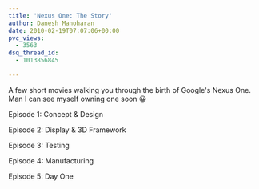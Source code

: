 ```yaml
---
title: 'Nexus One: The Story'
author: Danesh Manoharan
date: 2010-02-19T07:07:06+00:00
pvc_views:
  - 3563
dsq_thread_id:
  - 1013856845

---
```

A few short movies walking you through the birth of Google's Nexus One. Man I can see myself owning one soon 😀

Episode 1: Concept & Design



<!--more-->Episode 2: Display & 3D Framework



Episode 3: Testing



Episode 4: Manufacturing



Episode 5: Day One